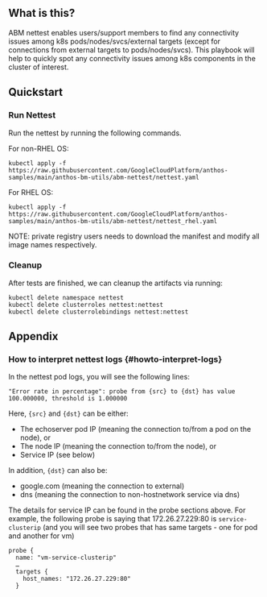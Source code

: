 ## What is this?

ABM nettest enables users/support members to find any connectivity issues
among k8s pods/nodes/svcs/external targets (except for connections from external
targets to pods/nodes/svcs). This playbook will help to quickly spot any
connectivity issues among k8s components in the cluster of interest.

## Quickstart

### Run Nettest

Run the nettest by running the following commands.

For non-RHEL OS:

```
kubectl apply -f https://raw.githubusercontent.com/GoogleCloudPlatform/anthos-samples/main/anthos-bm-utils/abm-nettest/nettest.yaml
```

For RHEL OS:

```
kubectl apply -f https://raw.githubusercontent.com/GoogleCloudPlatform/anthos-samples/main/anthos-bm-utils/abm-nettest/nettest_rhel.yaml
```

NOTE: private registry users needs to download the manifest and modify all image names respectively.

### Cleanup

After tests are finished, we can cleanup the artifacts via running:

```
kubectl delete namespace nettest
kubectl delete clusterroles nettest:nettest
kubectl delete clusterrolebindings nettest:nettest
```

## Appendix

### How to interpret nettest logs {#howto-interpret-logs}

In the nettest pod logs, you will see the following lines:

```
"Error rate in percentage": probe from {src} to {dst} has value 100.000000, threshold is 1.000000
```

Here, `{src}` and `{dst}` can be either:

*   The echoserver pod IP (meaning the connection to/from a pod on the node), or
*   The node IP (meaning the connection to/from the node), or
*   Service IP (see below)

In addition, `{dst}` can also be:

*   google.com (meaning the connection to external)
*   dns (meaning the connection to non-hostnetwork service via dns)

The details for service IP can be found in the probe sections above. For
example, the following probe is saying that 172.26.27.229:80 is
`service-clusterip` (and you will see two probes that has same targets - one for
pod and another for vm)

```
probe {
  name: "vm-service-clusterip"
  …
  targets {
    host_names: "172.26.27.229:80"
  }
```
